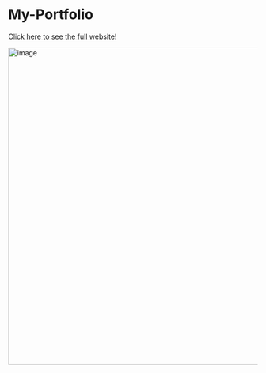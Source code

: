 # My-Portfolio
<a href="http://localhost/portfolio/index.php" target="_blank" class="contact-link">Click here to see the full website!</a></p>
<img width="1334" height="641" alt="image" src="https://github.com/user-attachments/assets/362a0ae0-b1e3-49f7-84dd-e79f467778ca" />


